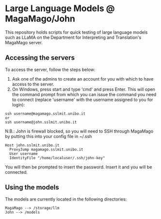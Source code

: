 # Large Language Models @ MagaMago/John

This repository holds scripts for quick testing of large language models such as LLaMA on the Department for Interpreting and Translation's MagaMago server.

## Accessing the servers

To access the server, follow the steps below:

1. Ask one of the admins to create an account for you with which to have access to the server.
2. On Windows, press start and type 'cmd' and press Enter. This will open the command prompt from which you can issue the command you need to connect (replace 'username' with the username assigned to you for login):

```console
ssh username@magamago.sslmit.unibo.it
or
ssh username@john.sslmit.unibo.it
```

N.B.: John is firewall blocked, so you will need to SSH through MagaMago by putting this into your config file in ~/.ssh
```console
Host john.sslmit.unibo.it
  ProxyJump magamago.sslmit.unibo.it
  User username
  IdentityFile "/home/localuser/.ssh/john-key"
```
You will then be prompted to insert the password. Insert it and you will be connected.

## Using the models

The models are currently located in the following directories:

```
MagaMago --> /storage/llm
John --> /models
```
